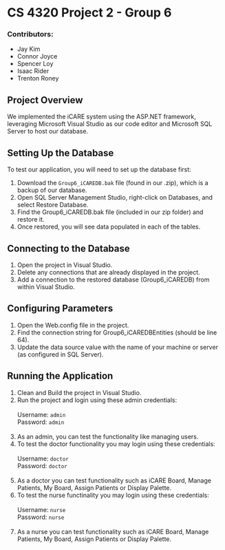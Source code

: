 # CS 4320 Project 2 - Group 6
### Contributors:
- Jay Kim
- Connor Joyce
- Spencer Loy
- Isaac Rider
- Trenton Roney

## Project Overview
We implemented the iCARE system using the ASP.NET framework, leveraging Microsoft Visual Studio as our code editor 
and Microsoft SQL Server to host our database.

## Setting Up the Database
To test our application, you will need to set up the database first:
1. Download the ```Group6_iCAREDB.bak``` file (found in our .zip), which is a backup of our database.
2. Open SQL Server Management Studio, right-click on Databases, and select Restore Database.
3. Find the Group6_iCAREDB.bak file (included in our zip folder) and restore it.
4. Once restored, you will see data populated in each of the tables.

## Connecting to the Database
1. Open the project in Visual Studio.
2. Delete any connections that are already displayed in the project.
3. Add a connection to the restored database (Group6_iCAREDB) from within Visual Studio.


## Configuring Parameters
1. Open the Web.config file in the project.
2. Find the connection string for Group6_iCAREDBEntities (should be line 64).
3. Update the data source value with the name of your machine or server (as configured in SQL Server).

## Running the Application
1. Clean and Build the project in Visual Studio.
2. Run the project and login using these admin credentials:<br><br>
Username: ```admin```<br>
Password: ```admin```<br><br>
4. As an admin, you can test the functionality like managing users.
5. To test the doctor functionality you may login using these credentials:<br><br>
Username: ```doctor```<br>
Password: ```doctor```<br><br>
6. As a doctor you can test functionality such as iCARE Board, Manage Patients, My Board, Assign Patients or Display Palette.
7. To test the nurse functinality you may login using these credentials:<br><br>
Username: ```nurse```<br>
Password: ```nurse```<br><br>
8. As a nurse you can test functionality such as iCARE Board, Manage Patients, My Board, Assign Patients or Display Palette.

